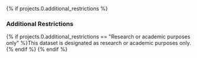 {% if projects.0.additional_restrictions %}
### Additional Restrictions
{% if projects.0.additional_restrictions == "Research or academic purposes only" %}This dataset is designated as research or academic purposes only.{% endif %}
{% endif %}
